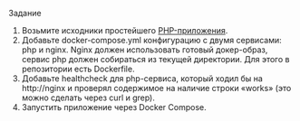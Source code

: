 Задание
1. Возьмите исходники простейшего [PHP-приложения](https://github.com/SkillfactoryCoding/devops_module10_compose).
2. Добавьте docker-compose.yml конфигурацию с двумя сервисами: php и nginx. Nginx должен использовать готовый докер-образ, сервис php должен собираться из текущей директории. Для этого в репозитории есть Dockerfile.
3. Добавьте healthcheck для php-сервиса, который ходил бы на http://nginx и проверял содержимое на наличие строки «works» (это можно сделать через curl и grep).
4. Запустить приложение через Docker Compose.
